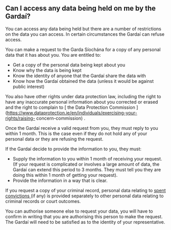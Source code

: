 ##  Can I access any data being held on me by the Gardaí?

You can access any data being held but there are a number of restrictions on
the data you can access. In certain circumstances the Gardaí can refuse
access.

You can make a request to the Garda Síochána for a copy of any personal data
that it has about you. You are entitled to:

  * Get a copy of the personal data being kept about you 
  * Know why the data is being kept 
  * Know the identity of anyone that the Gardaí share the data with 
  * Know how the Gardaí obtained the data (unless it would be against public interest) 

You also have other rights under data protection law, including the right to
have any inaccurate personal information about you corrected or erased and the
right to complain to [ the Data Protection Commission
](https://www.dataprotection.ie/en/individuals/exercising-your-rights/raising-
concern-commission) .

Once the Gardaí receive a valid request from you, they must reply to you
within 1 month. This is the case even if they do not hold any of your personal
data or they are refusing the request.

If the Gardaí decide to provide the information to you, they must:

  * Supply the information to you within 1 month of receiving your request. (If your request is complicated or involves a large amount of data, the Gardaí can extend this period to 3 months. They must tell you they are doing this within 1 month of getting your request). 
  * Provide the information in a way that is clear. 

If you request a copy of your criminal record, personal data relating to [
spent convictions ](/en/justice/criminal-law/spent-convictions/) (if any) is
provided separately to other personal data relating to criminal records or
court outcomes.

You can authorise someone else to request your data, you will have to confirm
in writing that you are authorising this person to make the request. The
Gardaí will need to be satisfied as to the identity of your representative.

